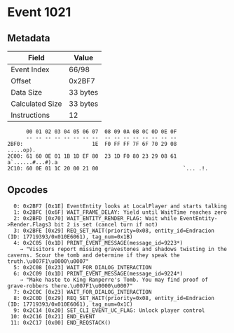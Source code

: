 # Event 1021

## Metadata

| Field           | Value    |
|-----------------|----------|
| Event Index     | 66/98    |
| Offset          | 0x2BF7   |
| Data Size       | 33 bytes |
| Calculated Size | 33 bytes |
| Instructions    | 12       |

```
      00 01 02 03 04 05 06 07  08 09 0A 0B 0C 0D 0E 0F
      -- -- -- -- -- -- -- --  -- -- -- -- -- -- -- --
2BF0:                      1E  F0 FF FF 7F 6F 70 29 08         .....op).
2C00: 61 60 0E 01 1B 1D EF 80  23 1D F0 80 23 29 08 61  a`......#...#).a
2C10: 60 0E 01 1C 20 00 21 00                           `... .!.        
```

## Opcodes

```
  0: 0x2BF7 [0x1E] EventEntity looks at LocalPlayer and starts talking
  1: 0x2BFC [0x6F] WAIT_FRAME_DELAY: Yield until WaitTime reaches zero
  2: 0x2BFD [0x70] WAIT_ENTITY_RENDER_FLAG: Wait while EventEntity->Render.Flags3 bit 2 is set (cancel turn if not)
  3: 0x2BFE [0x29] REQ_SET_WAIT(priority=0x08, entity_id=Endracion (ID: 17719393/0x010E6061), tag_num=0x1B)
  4: 0x2C05 [0x1D] PRINT_EVENT_MESSAGE(message_id=9223*)
    → "Visitors report missing gravestones and shadows twisting in the caverns. Scour the tomb and determine if they speak the truth.\u007F1\u0000\u0007"
  5: 0x2C08 [0x23] WAIT_FOR_DIALOG_INTERACTION
  6: 0x2C09 [0x1D] PRINT_EVENT_MESSAGE(message_id=9224*)
    → "Make haste to King Ranperre's Tomb. You may find proof of grave-robbers there.\u007F1\u0000\u0007"
  7: 0x2C0C [0x23] WAIT_FOR_DIALOG_INTERACTION
  8: 0x2C0D [0x29] REQ_SET_WAIT(priority=0x08, entity_id=Endracion (ID: 17719393/0x010E6061), tag_num=0x1C)
  9: 0x2C14 [0x20] SET_CLI_EVENT_UC_FLAG: Unlock player control
 10: 0x2C16 [0x21] END_EVENT
 11: 0x2C17 [0x00] END_REQSTACK()
```
